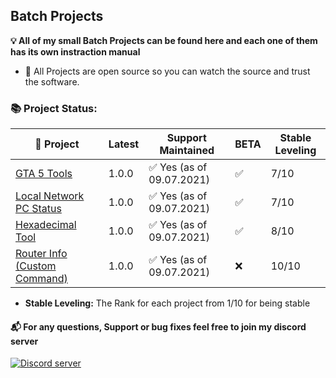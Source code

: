 ## Batch Projects 
**💡 All of my small Batch Projects can be found here and each one of them has its own instraction manual**
- 🔑 All Projects are open source so you can watch the source and trust the software.

### 📚 Project Status:

|🎦 Project | Latest | Support Maintained | BETA | Stable Leveling |
|--|--|--|--|--|
| [GTA 5 Tools](https://github.com/agamsol/Batch-Projects/tree/main/GTA%205%20Tools) | 1.0.0 | ✅ Yes (as of 09.07.2021) | ✅ | 7️/10 |
| [Local Network PC Status](https://github.com/agamsol/Batch-Projects/tree/main/Local%20Network%20Computer%20Status) | 1.0.0 | ✅ Yes (as of 09.07.2021) | ✅ | 7/10 |
| [Hexadecimal Tool](https://github.com/agamsol/Batch-Projects/tree/main/Hexadecimal%20Tool) | 1.0.0 | ✅ Yes (as of 09.07.2021) | ✅ | 8/10 | 
| [Router Info (Custom Command)](https://github.com/agamsol/Batch-Projects/tree/main/Router-Info) | 1.0.0 | ✅ Yes (as of 09.07.2021) | ❌ | 10/10 |

- **Stable Leveling:** The Rank for each project from 1/10 for being stable

#### 📬 For any questions, Support or bug fixes feel free to join my discord server 
<a href="https://discord.gg/8cPbBDF9"><img src="https://discordapp.com/api/guilds/847314160944939008/widget.png?style=banner3" alt="Discord server"></a>
